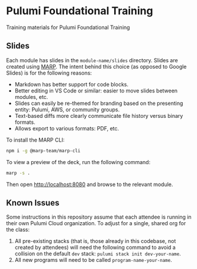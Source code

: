 # Pulumi Foundational Training

Training materials for Pulumi Foundational Training

## Slides

Each module has slides in the `module-name/slides` directory. Slides are created using [MARP](https://marp.app). The intent behind this choice (as opposed to Google Slides) is for the following reasons:

- Markdown has better support for code blocks.
- Better editing in VS Code or similar: easier to move slides between modules, etc.
- Slides can easily be re-themed for branding based on the presenting entity: Pulumi, AWS, or community groups.
- Text-based diffs more clearly communicate file history versus binary formats.
- Allows export to various formats: PDF, etc.

To install the MARP CLI:

```bash
npm i -g @marp-team/marp-cli
```

To view a preview of the deck, run the following command:

```bash
marp -s .
```

Then open <http://localhost:8080> and browse to the relevant module.

## Known Issues

Some instructions in this repository assume that each attendee is running in their own Pulumi Cloud organization. To adjust for a single, shared org for the class:

1. All pre-existing stacks (that is, those already in this codebase, not created by attendees) will need the following command to avoid a collision on the default `dev` stack: `pulumi stack init dev-your-name`.
1. All new programs will need to be called `program-name-your-name`.
